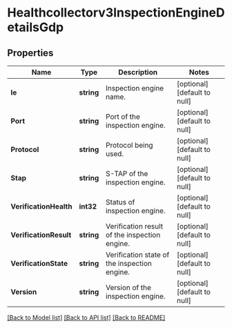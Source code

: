 # Healthcollectorv3InspectionEngineDetailsGdp

## Properties
Name | Type | Description | Notes
------------ | ------------- | ------------- | -------------
**Ie** | **string** | Inspection engine name. | [optional] [default to null]
**Port** | **string** | Port of the inspection engine. | [optional] [default to null]
**Protocol** | **string** | Protocol being used. | [optional] [default to null]
**Stap** | **string** | S-TAP of the inspection engine. | [optional] [default to null]
**VerificationHealth** | **int32** | Status of inspection engine. | [optional] [default to null]
**VerificationResult** | **string** | Verification result of the inspection engine. | [optional] [default to null]
**VerificationState** | **string** | Verification state of the inspection engine. | [optional] [default to null]
**Version** | **string** | Version of the inspection engine. | [optional] [default to null]

[[Back to Model list]](../README.md#documentation-for-models) [[Back to API list]](../README.md#documentation-for-api-endpoints) [[Back to README]](../README.md)

